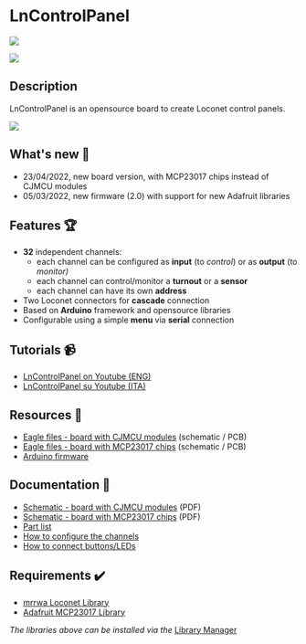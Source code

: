 # LnControlPanel
![](https://github.com/lucadentella/LnControlPanel/raw/main/images/board-modules.jpg)

![](https://github.com/lucadentella/LnControlPanel/raw/main/images/board-chips.jpg)

## Description

LnControlPanel is an opensource board to create Loconet control panels.

![](https://img.shields.io/badge/license-CC--BY--NC--SA-green)

## What's new :tada:

- 23/04/2022, new board version, with MCP23017 chips instead of CJMCU modules
- 05/03/2022, new firmware (2.0) with support for new Adafruit libraries

## Features :trophy:

 - **32** independent channels:
   - each channel can be configured as **input** (to *control*) or as **output** (to *monitor)*
   - each channel can control/monitor a **turnout** or a **sensor**
   - each channel can have its own **address**
 - Two Loconet connectors for **cascade** connection
 - Based on **Arduino** framework and opensource libraries
 - Configurable using a simple **menu** via **serial** connection

## Tutorials :video_camera:
 - [LnControlPanel on Youtube (ENG)](https://youtu.be/r6l4IHOCdZg)
 - [LnControlPanel su Youtube (ITA)](https://youtu.be/eZ9PHgq4dks)

## Resources :open_file_folder:
 - [Eagle files - board with CJMCU modules](https://github.com/lucadentella/LnControlPanel/tree/main/Eagle/Modules) (schematic / PCB)
 - [Eagle files - board with MCP23017 chips](https://github.com/lucadentella/LnControlPanel/tree/main/Eagle/Chips) (schematic / PCB) 
 - [Arduino firmware](https://github.com/lucadentella/LnControlPanel/tree/main/Arduino)

## Documentation :notebook:
 - [Schematic - board with CJMCU modules](https://github.com/lucadentella/LnControlPanel/tree/main/Documentation/Schematics-modules.pdf) (PDF)
 - [Schematic - board with MCP23017 chips](https://github.com/lucadentella/LnControlPanel/tree/main/Documentation/Schematics-chips.pdf) (PDF)
 - [Part list](https://github.com/lucadentella/LnControlPanel/tree/main/Documentation/PARTLIST.md)
 - [How to configure the channels](https://github.com/lucadentella/LnControlPanel/tree/main/Documentation/CONFIGURATION.md)
 - [How to connect buttons/LEDs](https://github.com/lucadentella/LnControlPanel/tree/main/Documentation/CONNECTIONS.md) 

## Requirements :heavy_check_mark:
 - [mrrwa Loconet Library](https://github.com/mrrwa/LocoNet)
 - [Adafruit MCP23017 Library](https://github.com/adafruit/Adafruit-MCP23017-Arduino-Library)

*The libraries above can be installed via the* [Library Manager](https://www.arduino.cc/en/guide/libraries)
